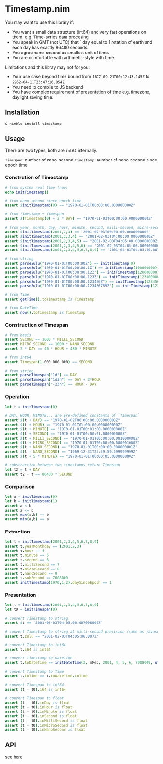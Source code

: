 # Timestamp.nim 

You may want to use this library if:

- You want a small data structure (int64) and very fast operations on them. e.g. Time-series data procesing
- You speak in GMT (not UTC) that 1 day equal to 1 rotation of earth and each day has exactly 86400 seconds.
- You agree nano-second as smallest unit of time.
- You are comfortable with arthmetic-style with time.

Limitations and this libray may not for you:

- Your use case beyond time bound from `1677-09-21T00:12:43.145Z` to `2262-04-11T23:47:16.854Z`
- You need to compile to JS backend
- You have complex requirement of presentation of time e.g. timezone, daylight saving time.

## Installation

```
$ nimble install timestamp
```

## Usage

There are two types, both are `int64` internally.

`Timespan`: number of nano-second
`Timestamp`: number of nano-second since epoch time

### Constrution of Timestamp

```nim
# from system real time (now)
echo initTimestamp()

# from nano second since epoch time 
assert $initTimestamp(0) == "1970-01-01T00:00:00.000000000Z"

# from Timestamp + Timespan
assert $(Timestamp(0) + 2 * DAY) == "1970-01-03T00:00:00.000000000Z"

# from year, month, day, hour, minute, second, milli-second, micro-second, nano-second
assert $initTimestamp(2001,2,3) == "2001-02-03T00:00:00.000000000Z"
assert $initTimestamp(2001,2,3,4) == "2001-02-03T04:00:00.000000000Z"
assert $initTimestamp(2001,2,3,4,5) == "2001-02-03T04:05:00.000000000Z"
assert $initTimestamp(2001,2,3,4,5,6) == "2001-02-03T04:05:06.000000000Z"
assert $initTimestamp(2001,2,3,4,5,6,7,8,9) == "2001-02-03T04:05:06.007008009Z"

# from string
assert parseZulu("1970-01-01T00:00:00Z") == initTimestamp(0)
assert parseZulu("1970-01-01T00:00:00.1Z") == initTimestamp(100000000)
assert parseZulu("1970-01-01T00:00:00.12Z") == initTimestamp(120000000)
assert parseZulu("1970-01-01T00:00:00.123Z") == initTimestamp(123000000)
assert parseZulu("1970-01-01T00:00:00.123456Z") == initTimestamp(123456000)
assert parseZulu("1970-01-01T00:00:00.123456789Z") == initTimestamp(123456789)

# from Time
assert getTime().toTimestamp is Timestamp

# from DateTime
assert now().toTimestamp is Timestamp
```

### Construction of Timespan

```nim
# from basis
assert SECOND == 1000 * MILLI_SECOND
assert MICRO_SECOND == 1000 * NANO_SECOND
assert 2 * DAY == 40 * HOUR + 480 * MINUTE

# from int64
assert Timespan(1_000_000_000) == SECOND

# from string
assert parseTimespan("1d") == DAY
assert parseTimespan("1d3h") == DAY + 3*HOUR
assert parseTimespan("-23h") == HOUR - DAY
```

### Operation 

```nim
let t = initTimestamp(0)

# DAY, HOUR, MINUTE... are pre-defined constants of `Timespan`
assert $(t + DAY) == "1970-01-02T00:00:00.000000000Z"
assert $(t + HOUR) == "1970-01-01T01:00:00.000000000Z"
assert $(t + MINUTE) == "1970-01-01T00:01:00.000000000Z"
assert $(t + SECOND) == "1970-01-01T00:00:01.000000000Z"
assert $(t + MILLI_SECOND) == "1970-01-01T00:00:00.001000000Z"
assert $(t + MICRO_SECOND) == "1970-01-01T00:00:00.000001000Z"
assert $(t + NANO_SECOND) == "1970-01-01T00:00:00.000000001Z"
assert $(t - NANO_SECOND) == "1969-12-31T23:59:59.999999999Z"
assert $(t + 5 * MINUTE) == "1970-01-01T00:00:05.000000000Z"

# substraction between two timestamps return Timespan
let t2 = t + DAY 
assert t2 - t == 86400 * SECOND
```

### Comparison 

```nim
let a = initTimestamp(0)
let b = initTimestamp(1)
assert a < b
assert a <= b
assert max(a,b) == b
assert min(a,b) == a
```

### Extraction 

```nim
let t = initTimestamp(2001,2,3,4,5,6,7,8,9)
assert t.yearMonthday == (2001,2,3)
assert t.hour == 4
assert t.minute == 5
assert t.second == 6
assert t.milliSecond == 7
assert t.microSecond == 8
assert t.nanoSecond == 9
assert t.subSecond == 7008009
assert initTimestamp(1970,1,2).daySinceEpoch == 1
```

### Presentation

```nim
let t = initTimestamp(2001,2,3,4,5,6,7,8,9)
let t0 = initTimespan(0)

# convert Timestamp to string
assert $t == "2001-02-03T04:05:06.007008009Z"

# convert Timestamp to string at milli-second precision (same as javascript toISOString())
assert t.zulu == "2001-02-03T04:05:06.007Z"

# convert Timestamp to int64
assert t.i64 is int64

# convert Timestamp to DateTime 
assert t.toDateTime == initDateTime(3, mFeb, 2001, 4, 5, 6, 7008009, utc())

# convert Timestamp to Time
assert t.toTime == t.toDateTime.toTime

# convert Timespan to int64
assert (t - t0).i64 is int64

# convert Timespan to float
assert (t - t0).inDay is float
assert (t - t0).inHour is float
assert (t - t0).inMinute is float
assert (t - t0).inSecond is float
assert (t - t0).inMilliSecond is float
assert (t - t0).inMicroSecond is float
assert (t - t0).inNanoSecond is float
```

## API

see [here](https://jackhftang.github.io/timestamp.nim/)